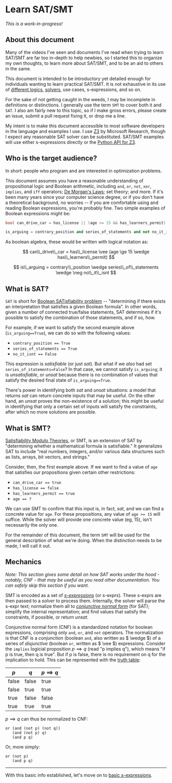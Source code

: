 # Learn SAT/SMT
_This is a work-in-progress!_

## About this document
Many of the videos I've seen and documents I've read when trying to learn SAT/SMT are far too in-depth to help newbies, so I started this to organize my own thoughts, to learn more about SAT/SMT, and to be an aid to others in the same.

This document is intended to be introductory yet detailed enough for individuals wanting to learn practical SAT/SMT. It is not exhaustive in its use of [different logics](http://smtlib.cs.uiowa.edu/logics.shtml), [solvers](http://smtlib.cs.uiowa.edu/solvers.shtml), use cases, s-expressions, and so on.

For the sake of not getting caught in the weeds, I may be incomplete in definitions or distinctions. I generally use the term `SMT` to cover both it and `SAT`. I also am fairly new to this topic, so if I make gross errors, please create an issue, submit a pull request fixing it, or drop me a line.

My intent is to make this document accessible to most software developers in the language and examples I use. I use [Z3](https://github.com/Z3Prover/z3) by Microsoft Research, though I expect any reasonable SAT solver can be substituted. SAT/SMT examples will use either s-expressions directly or the [Python API for Z3](https://pypi.org/project/z3-solver/).

## Who is the target audience?
In short: people who program and are interested in optimization problems.

This document assumes you have a reasonable understanding of propositional logic and Boolean arithmetic, including `and`, `or`, `not`, `xor`, `implies`, and `iff` operators; [De Morgan's Laws](https://en.wikipedia.org/wiki/De_Morgan%27s_laws); set theory; and more. If it's been many years since your computer science degree, or if you don't have a theoretical background, no worries -- if you are comfortable using and reading Boolean expressions, you're probably fine. Two simple examples of Boolean expressions might be:

```csharp
bool can_drive_car = has_license || (age >= 15 && has_learners_permit);
```

```python
is_arguing = contrary_position and series_of_statements and not no_it_isnt
```

As boolean algebra, these would be written with logical notation as:

$$
can\\_drive\\_car = has\\_license \vee (age \ge 15 \wedge has\\_learners\\_permit)
$$

$$
is\\_arguing = contrary\\_position \wedge series\\_of\\_statements \wedge \neg no\\_it\\_isnt
$$

## What is SAT?
`SAT` is short for [Boolean SATisfiability problem](https://en.wikipedia.org/wiki/Boolean_satisfiability_problem) -- "determining if there exists an interpretation that satisfies a given Boolean formula". In other words, given a number of connected true/false statements, SAT determines if it's possible to satisfy the combination of those statements, and if so, how.

For example, if we want to satisfy the second example above (`is_arguing==True`), we can do so with the following values:

* `contrary_position == True`
* `series_of_statements == True`
* `no_it_isnt == False`

This expression is _satisfiable_ (or just _sat_). But what if we _also_ had set `series_of_statements=False`? In that case, we cannot satisfy `is_arguing`; it is _unsatisfiable_, or _unsat_ because there is no combination of values that satisfy the desired final state of `is_arguing==True`.

There's power in identifying both _sat_ and _unsat_ situations: a model that returns _sat_ can return concrete inputs that may be useful. On the other hand, an _unsat_ proves the non-existence of a solution; this might be useful in identifying that only a certain set of inputs will satisfy the constraints, after which no more solutions are possible.


## What is SMT?

[Satisfiability Modulo Theories](https://en.wikipedia.org/wiki/Satisfiability_modulo_theories), or SMT, is an extension of SAT by "determining whether a mathematical formula is satisfiable." It generalizes SAT to include "real numbers, integers, and/or various data structures such as lists, arrays, bit vectors, and strings."

Consider, then, the first example above. If we want to find a value of `age` that satisfies our propositions given certain other restrictions:

* `can_drive_car == true`
* `has_license == false`
* `has_learners_permit == true`
* `age == ?`

We can use SMT to confirm that this input is, in fact, _sat_, and we can find a concrete value for `age`. For these propositions, any value of `age >= 15` will suffice. While the solver will provide one concrete value (eg, 15), isn't necessarily the only one.

For the remainder of this document, the term `SMT` will be used for the general description of what we're doing. When the distinction needs to be made, I will call it out.

## Mechanics
_Note: This section gives some detail on how SAT works under the hood - notably, CNF - that may be useful as you read other documentation. You can safely skip this section if you want._

SMT is encoded as a set of _[s-expressions](https://en.wikipedia.org/wiki/S-expression)_ (or s-exprs). These s-exprs are then passed to a _solver_ to process them. Internally, the solver will parse the s-expr text; normalize them all to _[conjunctive normal form](https://en.wikipedia.org/wiki/Conjunctive_normal_form)_ (for SAT); simplify the internal representation; and find values that satisfy the constraints, if possible, or return _unsat_.

Conjunctive normal form (CNF) is a standardized notation for boolean expressions, comprising only `and`, `or`, and `not` operators. The normalization is that CNF is a _conjunction_ (boolean `and`, also written as $ \wedge $) of a series of _disjunctive_ (boolean `or`, written as $ \vee $) expressions. Consider the `implies` logicial proposition $p \implies q$ (read "p implies q"), which means "if p is true, then q is true". But if p is false, there is no requirement on q for the implication to hold. This can be represented with the [truth table](https://en.wikipedia.org/wiki/Truth_table):

| $p$ | $q$ | $p \implies q$ |
|-----|-----|----------------|
| false | false | true  | 
| false | true  | true  | 
| true  | false | false | 
| true  | true  | true  | 

$p \implies q$ can thus be normalized to CNF:

    or (and (not p) (not q))
       (and (not p) q)
       (and p q)

Or, more simply:

    or (not p)
       (and p q)

---

With this basic info established, let's move on to [basic s-expressions](/01%20Basic%20s-exprs.md).